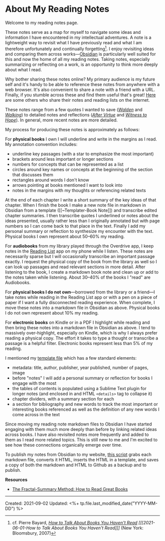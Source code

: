 
# About My Reading Notes

Welcome to my reading notes page. 

These notes serve as a map for myself to navigate some ideas and information I have encountered in my intellectual adventures. A note is a lightweight way to revisit what I have previously read and what I am therefore unfortunately and continually forgetting[^Bayard]. I enjoy revisiting ideas and  comparing them across works—[Obsidian](https://obsidian.md/) is particularly well suited for this and now the home of all my reading notes. Taking notes, especially summarizing or reflecting on a work, is an opportunity to think more deeply about what I read.

[^Bayard]: cf. Pierre Bayard, *[How to Talk About Books You Haven't Read](https://matthewkudija.com/reading-notes/2021-06-01-How-to-Talk-About-Books-You-Haven't-Read.html)* *[[[2021-06-01-How to Talk About Books You Haven't Read]]]* (New York: Bloomsbury, 2007)

Why bother sharing these notes online? My primary audience is my future self and it's handy to be able to reference these notes from anywhere with a web browser. It's also convenient to share a note with a friend with a URL. Finally, if you stumble across these and find them useful that's great! [Here](https://github.com/mkudija/mkudija.github.io/tree/master/reading#others-with-book-lists) are some others who share their notes and reading lists on the internet.

These notes range from a few quotes I wanted to save (*[Walden](https://matthewkudija.com/reading-notes/2016-01-08-Walden.html)* and *[Walking](https://matthewkudija.com/reading-notes/2019-12-30-Walking.html)*) to detailed notes and reflections (*[After Virtue](https://matthewkudija.com/reading-notes/2020-11-18-After-Virtue.html)* and *[Witness to Hope](https://matthewkudija.com/reading-notes/2021-07-20-Witness-to-Hope.html)*). In general, more recent notes are more detailed.

My process for producing these notes is approximately as follows:

For **physical books** I own I will underline and write in the margins as I read. My annotation convention includes:
- underline key passages (with a star to emphasize the most important)
- brackets around less important or longer sections
- numbers for concepts that can be represented as a list
- circles around key names or concepts at the beginning of the section that discusses them
- rectangles around words I don't know
- arrows pointing at books mentioned I want to look into
- notes in the margins with my thoughts or referencing related texts

At the end of each chapter I write a short summary of the key ideas of that chapter. When I finish the book I make a new note file in markdown in Obsidian from a template ([[~Templater-Book Note]]) and transcribe edited chapter summaries. I then transcribe quotes I underlined or notes about the ideas presented, usually rather less than I originally annotated but with page numbers so I can come back to that place in the text. Finally I add my personal summary or reflection to synthesize my encounter with the text. Physical books I own represent about 50–60% my reading.

For **audiobooks** from my library played through the Overdrive app, I keep notes in the [Reading List](https://apps.apple.com/us/app/reading-list-book-tracker/id1217139955) app on my phone while I listen. These notes are necessarily sparse but I will occasionally transcribe an important passage exactly. I request the physical copy of the book from the library as well so I can look up passages and read relevant sections in more detail. After listening to the book, I create a markdown book note and clean up or add to the notes taken while listening. About 30–40% of the books I "read" are Audiobooks.

For **physical books I do not own**—borrowed from the library or a friend—I take notes while reading in the Reading List app or with a pen on a piece of paper if I want a fully disconnected reading experience. When complete, I move these notes into a markdown file in Obsidian as above. Physical books I do not own represent about 10% my reading.

For **electronic books** on Kindle or in a PDF I highlight while reading and then bring these notes into a markdown file in Obsidian as above. I tend to massively over-highlight, especially on Kindle, which is why I always prefer reading a physical copy. The effort it takes to type a thought or transcribe a passage is a helpful filter. Electronic books represent less than 5% of my reading.

I mentioned my [template file](https://raw.githubusercontent.com/mkudija/mkudija.github.io/master/reading-notes/_md/~Templater-Book%20Note.md) which has a few standard elements:
- metadata: title, author, publisher, year published, number of pages, image
- before "notes" I will add a personal summary or reflection for books I engage with the most
- the tables of contents is populated using a Sublime Text plugin for longer notes (and enclosed in and HTML `<details>` tag to collapse it)
- chapter dividers, with a summary section for each
- a section for bibliography and new words to track the most important or interesting books referenced as well as the definition of any new words I come across in the text

Since moving my reading note markdown files to Obsidian I have started engaging with them much more deeply than before by linking related ideas across books. I have also revisited notes more frequently and added to them as I read more related topics. This is still new to me and I'm excited to see how these connections organically emerge over time. 

To publish my notes from Obsidian to my website, [this script](https://github.com/mkudija/mkudija.github.io/blob/master/reading-notes/_build/_build.py) grabs each markdown file, converts it HTML, inserts the HTML in a template, and saves a copy of both the markdown and HTML to Github as a backup and to publish. 


**Resources**

- [The Fractal-Summary Method: How to Read Great Books](https://johnathanbi.com/essays/0u1avudmqgop9d3cueia0kemua3x9q)

---
Created: 2021-09-02
Updated: <%+ tp.file.last_modified_date("YYYY-MM-DD") %>
